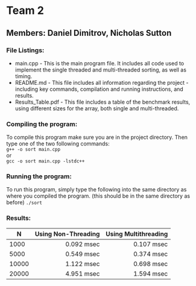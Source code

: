 # Team 2
## Members: Daniel Dimitrov, Nicholas Sutton

### File Listings:
* main.cpp - This is the main program file. It includes all code used to implement the single threaded and multi-threaded sorting, as well as timing.
* README.md - This file includes all information regarding the project - including key commands, compilation and running instructions, and results.
* Results_Table.pdf - This file includes a table of the benchmark results, using different sizes for the array, both single and multi-threaded.

### Compiling the program:
To compile this program make sure you are in the project directory. Then type one of the two following commands:\
`g++ -o sort main.cpp`\
or\
`gcc -o sort main.cpp -lstdc++`

### Running the program:
To run this program, simply type the following into the same directory as where you compiled the program. (this should be in the same directory as before)
`./sort`

### Results:
| N             | Using Non-Threading | Using Multithreading |
| ------------- |--------------------:| --------------------:|
| 1000          | 0.092 msec          | 0.107 msec           |
| 5000          | 0.549 msec          | 0.374 msec           |
| 10000         | 1.122 msec          | 0.698 msec           |
| 20000         | 4.951 msec          | 1.594 msec           |
